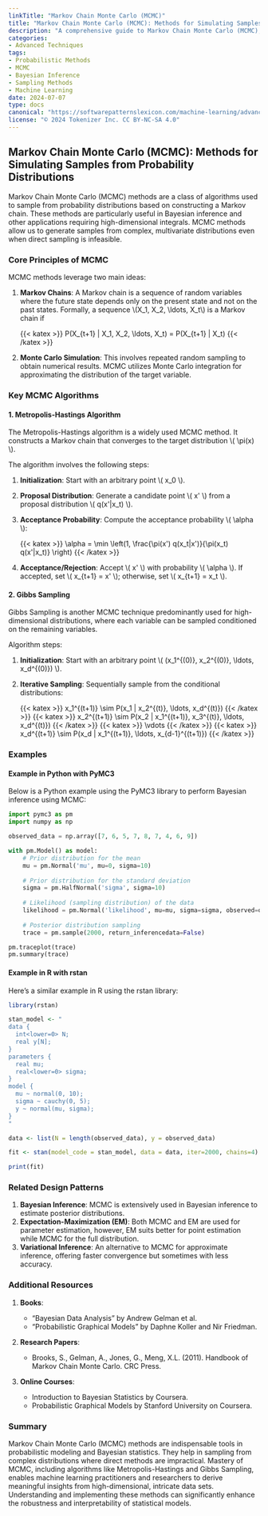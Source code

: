 ```yaml
---
linkTitle: "Markov Chain Monte Carlo (MCMC)"
title: "Markov Chain Monte Carlo (MCMC): Methods for Simulating Samples from Probability Distributions"
description: "A comprehensive guide to Markov Chain Monte Carlo (MCMC), including its principles, examples in different programming languages, related design patterns in machine learning, and additional resources."
categories:
- Advanced Techniques
tags:
- Probabilistic Methods
- MCMC
- Bayesian Inference
- Sampling Methods
- Machine Learning
date: 2024-07-07
type: docs
canonical: "https://softwarepatternslexicon.com/machine-learning/advanced-techniques/probabilistic-methods/markov-chain-monte-carlo-(mcmc)"
license: "© 2024 Tokenizer Inc. CC BY-NC-SA 4.0"
---
```


## Markov Chain Monte Carlo (MCMC): Methods for Simulating Samples from Probability Distributions

Markov Chain Monte Carlo (MCMC) methods are a class of algorithms used to sample from probability distributions based on constructing a Markov chain. These methods are particularly useful in Bayesian inference and other applications requiring high-dimensional integrals. MCMC methods allow us to generate samples from complex, multivariate distributions even when direct sampling is infeasible.

### Core Principles of MCMC

MCMC methods leverage two main ideas:

1. **Markov Chains**: A Markov chain is a sequence of random variables where the future state depends only on the present state and not on the past states. Formally, a sequence \\(X_1, X_2, \ldots, X_t\\) is a Markov chain if

    {{< katex >}}
    P(X_{t+1} | X_1, X_2, \ldots, X_t) = P(X_{t+1} | X_t)
    {{< /katex >}}

2. **Monte Carlo Simulation**: This involves repeated random sampling to obtain numerical results. MCMC utilizes Monte Carlo integration for approximating the distribution of the target variable.

### Key MCMC Algorithms

#### 1. Metropolis-Hastings Algorithm

The Metropolis-Hastings algorithm is a widely used MCMC method. It constructs a Markov chain that converges to the target distribution \\( \pi(x) \\). 

The algorithm involves the following steps:
1. **Initialization**: Start with an arbitrary point \\( x_0 \\).
2. **Proposal Distribution**: Generate a candidate point \\( x' \\) from a proposal distribution \\( q(x'|x_t) \\).
3. **Acceptance Probability**: Compute the acceptance probability \\( \alpha \\):

    {{< katex >}}
    \alpha = \min \left(1, \frac{\pi(x') q(x_t|x')}{\pi(x_t) q(x'|x_t)} \right)
    {{< /katex >}}

4. **Acceptance/Rejection**: Accept \\( x' \\) with probability \\( \alpha \\). If accepted, set \\( x_{t+1} = x' \\); otherwise, set \\( x_{t+1} = x_t \\).

#### 2. Gibbs Sampling

Gibbs Sampling is another MCMC technique predominantly used for high-dimensional distributions, where each variable can be sampled conditioned on the remaining variables. 

Algorithm steps:
1. **Initialization**: Start with an arbitrary point \\( (x_1^{(0)}, x_2^{(0)}, \ldots, x_d^{(0)}) \\).
2. **Iterative Sampling**: Sequentially sample from the conditional distributions:

    {{< katex >}}
    x_1^{(t+1)} \sim P(x_1 | x_2^{(t)}, \ldots, x_d^{(t)})
    {{< /katex >}}
    {{< katex >}}
    x_2^{(t+1)} \sim P(x_2 | x_1^{(t+1)}, x_3^{(t)}, \ldots, x_d^{(t)})
    {{< /katex >}}
    {{< katex >}}
    \vdots
    {{< /katex >}}
    {{< katex >}}
    x_d^{(t+1)} \sim P(x_d | x_1^{(t+1)}, \ldots, x_{d-1}^{(t+1)})
    {{< /katex >}}

### Examples

#### Example in Python with PyMC3

Below is a Python example using the PyMC3 library to perform Bayesian inference using MCMC:

```python
import pymc3 as pm
import numpy as np

observed_data = np.array([7, 6, 5, 7, 8, 7, 4, 6, 9])

with pm.Model() as model:
    # Prior distribution for the mean
    mu = pm.Normal('mu', mu=0, sigma=10)
    
    # Prior distribution for the standard deviation
    sigma = pm.HalfNormal('sigma', sigma=10)
    
    # Likelihood (sampling distribution) of the data
    likelihood = pm.Normal('likelihood', mu=mu, sigma=sigma, observed=observed_data)
    
    # Posterior distribution sampling
    trace = pm.sample(2000, return_inferencedata=False)

pm.traceplot(trace)
pm.summary(trace)
```

#### Example in R with rstan

Here’s a similar example in R using the rstan library:

```R
library(rstan)

stan_model <- "
data {
  int<lower=0> N;
  real y[N];
}
parameters {
  real mu;
  real<lower=0> sigma;
}
model {
  mu ~ normal(0, 10);
  sigma ~ cauchy(0, 5);
  y ~ normal(mu, sigma);
}
"

data <- list(N = length(observed_data), y = observed_data)

fit <- stan(model_code = stan_model, data = data, iter=2000, chains=4)

print(fit)
```

### Related Design Patterns

1. **Bayesian Inference**: MCMC is extensively used in Bayesian inference to estimate posterior distributions.
2. **Expectation-Maximization (EM)**: Both MCMC and EM are used for parameter estimation, however, EM suits better for point estimation while MCMC for the full distribution.
3. **Variational Inference**: An alternative to MCMC for approximate inference, offering faster convergence but sometimes with less accuracy.

### Additional Resources

1. **Books**: 
    - “Bayesian Data Analysis” by Andrew Gelman et al.
    - “Probabilistic Graphical Models” by Daphne Koller and Nir Friedman.

2. **Research Papers**:
    - Brooks, S., Gelman, A., Jones, G., Meng, X.L. (2011). Handbook of Markov Chain Monte Carlo. CRC Press.

3. **Online Courses**:
    - Introduction to Bayesian Statistics by Coursera.
    - Probabilistic Graphical Models by Stanford University on Coursera.

### Summary

Markov Chain Monte Carlo (MCMC) methods are indispensable tools in probabilistic modeling and Bayesian statistics. They help in sampling from complex distributions where direct methods are impractical. Mastery of MCMC, including algorithms like Metropolis-Hastings and Gibbs Sampling, enables machine learning practitioners and researchers to derive meaningful insights from high-dimensional, intricate data sets. Understanding and implementing these methods can significantly enhance the robustness and interpretability of statistical models.
